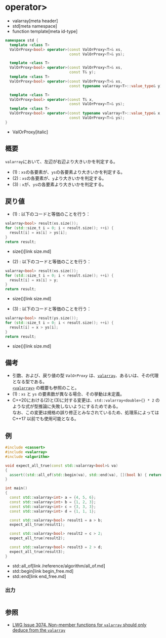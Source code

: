 # operator>
* valarray[meta header]
* std[meta namespace]
* function template[meta id-type]

```cpp
namespace std {
  template <class T>
  ValOrProxy<bool> operator>(const ValOrProxy<T>& xs,
                             const ValOrProxy<T>& ys);                     // (1)

  template <class T>
  ValOrProxy<bool> operator>(const ValOrProxy<T>& xs,
                             const T& y);                                  // (2) C++17 まで
  template <class T>
  ValOrProxy<bool> operator>(const ValOrProxy<T>& xs,
                             const typename valarray<T>::value_type& y);   // (2) C++20 から

  template <class T>
  ValOrProxy<bool> operator>(const T& x,
                             const ValOrProxy<T>& ys);                     // (3) C++17 まで
  template <class T>
  ValOrProxy<bool> operator>(const typename valarray<T>::value_type& x,
                             const ValOrProxy<T>& ys);                     // (3) C++20 から
}
```
* ValOrProxy[italic]

## 概要
`valarray`において、左辺が右辺より大きいかを判定する。

- (1) : `xs`の各要素が、`ys`の各要素より大きいかを判定する。
- (2) : `xs`の各要素が、`y`より大きいかを判定する。
- (3) : `x`が、`ys`の各要素より大きいかを判定する。


## 戻り値
- (1) : 以下のコードと等価のことを行う：

```cpp
valarray<bool> result(xs.size());
for (std::size_t i = 0; i < result.size(); ++i) {
  result[i] = xs[i] > ys[i];
}
return result;
```
* size()[link size.md]


- (2) : 以下のコードと等価のことを行う：

```cpp
valarray<bool> result(xs.size());
for (std::size_t i = 0; i < result.size(); ++i) {
  result[i] = xs[i] > y;
}
return result;
```
* size()[link size.md]


- (3) : 以下のコードと等価のことを行う：

```cpp
valarray<bool> result(ys.size());
for (std::size_t i = 0; i < result.size(); ++i) {
  result[i] = x > ys[i];
}
return result;
```
* size()[link size.md]


## 備考
- 引数、および、戻り値の型 *`ValOrProxy`* は、[`valarray`](../valarray.md)、あるいは、その代理となる型である。  
	[`<valarray>`](../../valarray.md) の概要も参照のこと。
- (1) : `xs` と `ys` の要素数が異なる場合、その挙動は未定義。
- C++20における(2)と(3)に対する変更は、`std::valarray<double>{} * 2` のような式が型推論に失敗しないようにするためである。  
	なお、この変更は規格の誤り修正とみなされているため、処理系によっては C++17 以前でも使用可能となる。


## 例
```cpp example
#include <cassert>
#include <valarray>
#include <algorithm>

void expect_all_true(const std::valarray<bool>& va)
{
  assert((std::all_of(std::begin(va), std::end(va), [](bool b) { return b; })));
}

int main()
{
  const std::valarray<int> a = {4, 5, 6};
  const std::valarray<int> b = {1, 2, 3};
  const std::valarray<int> c = {3, 3, 3};
  const std::valarray<int> d = {1, 1, 1};

  const std::valarray<bool> result1 = a > b;
  expect_all_true(result1);

  const std::valarray<bool> result2 = c > 2;
  expect_all_true(result2);

  const std::valarray<bool> result3 = 2 > d;
  expect_all_true(result3);
}
```
* std::all_of[link /reference/algorithm/all_of.md]
* std::begin[link begin_free.md]
* std::end[link end_free.md]

### 出力
```
```


## 参照
- [LWG Issue 3074. Non-member functions for `valarray` should only deduce from the `valarray`](https://wg21.cmeerw.net/lwg/issue3074)
